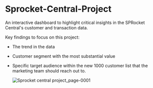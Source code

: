# Sprocket-Central-Project
An interactive dashboard to highlight critical insights in the SPRocket Central's customer and transaction data.

Key findings to focus on this project: 
* The trend in the data
* Customer segment with the most substantial value
* Specific target audience within the new 1000 customer list that the marketing team should reach out to.

  ![Sprocket central project_page-0001](https://github.com/favouritemary/Sprocket-Central-Project/assets/88316368/30859caa-ec32-48d4-b7a6-9831961a95e4)

